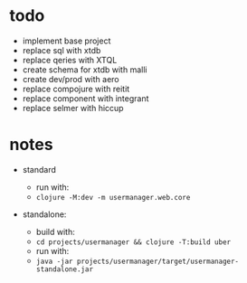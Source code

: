 # todo

- implement base project
- replace sql with xtdb
- replace qeries with XTQL
- create schema for xtdb with malli
- create dev/prod with aero
- replace compojure with reitit
- replace component with integrant
- replace selmer with hiccup

# notes

- standard
  - run with:
  - ``clojure -M:dev -m usermanager.web.core``

- standalone:
  - build with:
  - ``cd projects/usermanager && clojure -T:build uber``
  - run with:
  - ``java -jar projects/usermanager/target/usermanager-standalone.jar``
